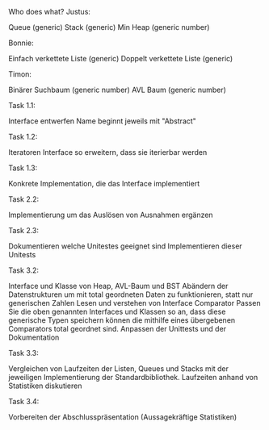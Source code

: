 Who does what?
Justus:

Queue (generic)
Stack (generic)
Min Heap (generic number)

Bonnie:

Einfach verkettete Liste (generic)
Doppelt verkettete Liste (generic)

Timon:

Binärer Suchbaum (generic number)
AVL Baum (generic number)


Task 1.1:

Interface entwerfen
Name beginnt jeweils mit "Abstract"


Task 1.2:

Iteratoren
Interface so erweitern, dass sie iterierbar werden


Task 1.3:

Konkrete Implementation, die das Interface implementiert


Task 2.2:

Implementierung um das Auslösen von Ausnahmen ergänzen


Task 2.3:

Dokumentieren welche Unitestes geeignet sind
Implementieren dieser Unitests


Task 3.2:

Interface und Klasse von Heap, AVL-Baum und BST
Abändern der Datenstrukturen um mit total geordneten Daten zu funktionieren, statt nur generischen Zahlen
Lesen und verstehen von Interface Comparator
Passen Sie die oben genannten Interfaces und Klassen so an, dass diese generische Typen speichern können die mithilfe eines übergebenen Comparators total geordnet sind.
Anpassen der Unittests und der Dokumentation


Task 3.3:

Vergleichen von Laufzeiten der Listen, Queues und Stacks mit der jeweiligen Implementierung der Standardbibliothek. Laufzeiten anhand von Statistiken diskutieren


Task 3.4:

Vorbereiten der Abschlusspräsentation (Aussagekräftige Statistiken)
